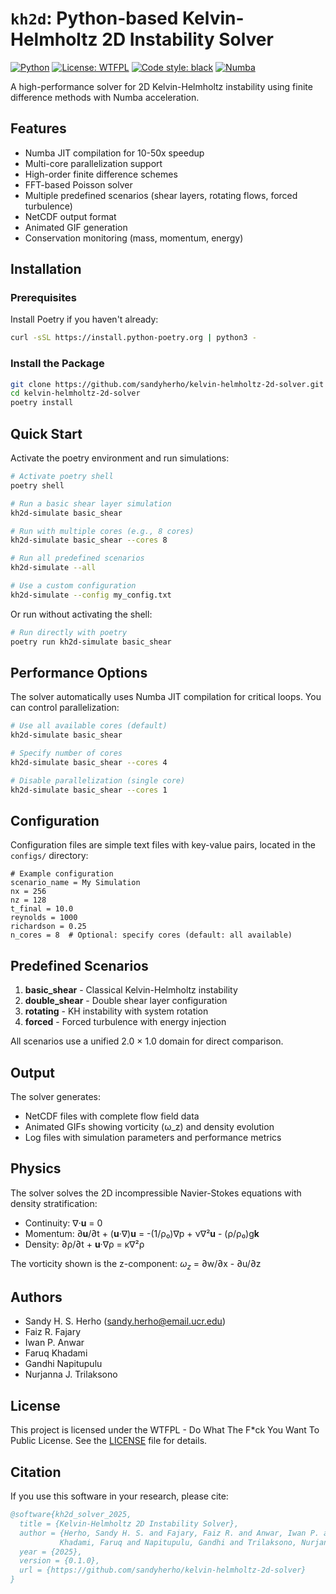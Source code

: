 # `kh2d`: Python-based Kelvin-Helmholtz 2D Instability Solver

[![Python](https://img.shields.io/badge/python-3.8%2B-blue.svg)](https://www.python.org/downloads/)
[![License: WTFPL](https://img.shields.io/badge/License-WTFPL-brightgreen.svg)](http://www.wtfpl.net/about/)
[![Code style: black](https://img.shields.io/badge/code%20style-black-000000.svg)](https://github.com/psf/black)
[![Numba](https://img.shields.io/badge/accelerated-numba-orange.svg)](https://numba.pydata.org/)

A high-performance solver for 2D Kelvin-Helmholtz instability using finite difference methods with Numba acceleration.

## Features

- Numba JIT compilation for 10-50x speedup
- Multi-core parallelization support
- High-order finite difference schemes
- FFT-based Poisson solver
- Multiple predefined scenarios (shear layers, rotating flows, forced turbulence)
- NetCDF output format
- Animated GIF generation
- Conservation monitoring (mass, momentum, energy)

## Installation

### Prerequisites

Install Poetry if you haven't already:
```bash
curl -sSL https://install.python-poetry.org | python3 -
```

### Install the Package

```bash
git clone https://github.com/sandyherho/kelvin-helmholtz-2d-solver.git
cd kelvin-helmholtz-2d-solver
poetry install
```

## Quick Start

Activate the poetry environment and run simulations:

```bash
# Activate poetry shell
poetry shell

# Run a basic shear layer simulation
kh2d-simulate basic_shear

# Run with multiple cores (e.g., 8 cores)
kh2d-simulate basic_shear --cores 8

# Run all predefined scenarios
kh2d-simulate --all

# Use a custom configuration
kh2d-simulate --config my_config.txt
```

Or run without activating the shell:

```bash
# Run directly with poetry
poetry run kh2d-simulate basic_shear
```

## Performance Options

The solver automatically uses Numba JIT compilation for critical loops. You can control parallelization:

```bash
# Use all available cores (default)
kh2d-simulate basic_shear

# Specify number of cores
kh2d-simulate basic_shear --cores 4

# Disable parallelization (single core)
kh2d-simulate basic_shear --cores 1
```

## Configuration

Configuration files are simple text files with key-value pairs, located in the `configs/` directory:

```text
# Example configuration
scenario_name = My Simulation
nx = 256
nz = 128
t_final = 10.0
reynolds = 1000
richardson = 0.25
n_cores = 8  # Optional: specify cores (default: all available)
```

## Predefined Scenarios

1. **basic_shear** - Classical Kelvin-Helmholtz instability
2. **double_shear** - Double shear layer configuration
3. **rotating** - KH instability with system rotation
4. **forced** - Forced turbulence with energy injection

All scenarios use a unified 2.0 × 1.0 domain for direct comparison.

## Output

The solver generates:
- NetCDF files with complete flow field data
- Animated GIFs showing vorticity (ω_z) and density evolution
- Log files with simulation parameters and performance metrics

## Physics

The solver solves the 2D incompressible Navier-Stokes equations with density stratification:

- Continuity: ∇·**u** = 0
- Momentum: ∂**u**/∂t + (**u**·∇)**u** = -(1/ρ₀)∇p + ν∇²**u** - (ρ/ρ₀)g**k**
- Density: ∂ρ/∂t + **u**·∇ρ = κ∇²ρ

The vorticity shown is the z-component: $ω_z$ = ∂w/∂x - ∂u/∂z


## Authors

- Sandy H. S. Herho (sandy.herho@email.ucr.edu)
- Faiz R. Fajary
- Iwan P. Anwar
- Faruq Khadami
- Gandhi Napitupulu
- Nurjanna J. Trilaksono

## License

This project is licensed under the WTFPL - Do What The F*ck You Want To Public License.
See the [LICENSE](LICENSE) file for details.

## Citation

If you use this software in your research, please cite:

```bibtex
@software{kh2d_solver_2025,
  title = {Kelvin-Helmholtz 2D Instability Solver},
  author = {Herho, Sandy H. S. and Fajary, Faiz R. and Anwar, Iwan P. and 
           Khadami, Faruq and Napitupulu, Gandhi and Trilaksono, Nurjanna J.},
  year = {2025},
  version = {0.1.0},
  url = {https://github.com/sandyherho/kelvin-helmholtz-2d-solver}
}
```
